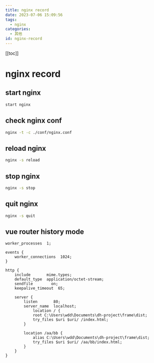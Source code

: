 ```yaml
---
title: nginx record
date: 2023-07-06 15:09:56
tags:
  - nginx
categories:
  - 其他
id: nginx-record
---
```


[[toc]]

# nginx record

## start nginx

```bash
start nginx
```

## check nginx conf

```bash
nginx -t -c ./conf/nginx.conf
```

## reload nginx

```bash
nginx -s reload
```

## stop nginx

```bash
nginx -s stop
```

## quit nginx

```bash
nginx -s quit
```

## vue router history mode

```nginx
worker_processes  1;

events {
    worker_connections  1024;
}

http {
    include       mime.types;
    default_type  application/octet-stream;
    sendfile        on;
    keepalive_timeout  65;

    server {
        listen       80;
        server_name  localhost;
		    location / {
            root C:\Users\wdd\Documents\dh-project\frame\dist;
            try_files $uri $uri/ /index.html;
        }

        location /aa/bb {
            alias C:\Users\wdd\Documents\dh-project\frame\dist;
            try_files $uri $uri/ /aa/bb/index.html;
        }
    }
}
```
